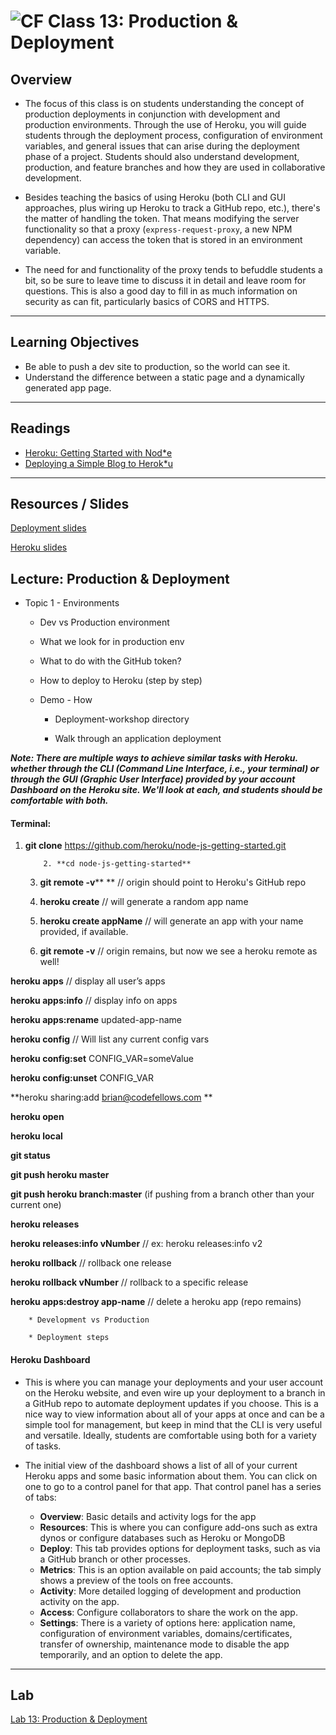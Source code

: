 ![CF](https://i.imgur.com/7v5ASc8.png)  Class 13: Production & Deployment
=======
## Overview
<!-- Provide a general overview of the daily concepts and processes that will be covered in lectures and labs -->
- The focus of this class is on students understanding the concept of production deployments in conjunction with development and production environments. Through the use of Heroku, you will guide students through the deployment process, configuration of environment variables, and general issues that can arise during the deployment phase of a project. Students should also understand development, production, and feature branches and how they are used in collaborative development.

- Besides teaching the basics of using Heroku (both CLI and GUI approaches, plus wiring up Heroku to track a GitHub repo, etc.), there's the matter of handling the token. That means modifying the server functionality so that a proxy (`express-request-proxy`, a new NPM dependency) can access the token that is stored in an environment variable.

- The need for and functionality of the proxy tends to befuddle students a bit, so be sure to leave time to discuss it in detail and leave room for questions. This is also a good day to fill in as much information on security as can fit, particularly basics of CORS and HTTPS.

---

## Learning Objectives
<!--
ABCD:
  Audience: Program participants
  Behavior: Expected learning/behavior changes/results
  Condition:
    Circumstances that lead to change/result
    When change/result are expected to occur
  Degree: How much change occurs (%) for how many participants (#)
-->

- Be able to push a dev site to production, so the world can see it.
- Understand the difference between a static page and a dynamically generated app page.

---

## Readings
<!-- List of readings required for this content; readings being completed by the start of this lecture -->

- [Heroku: Getting Started with Nod*e](https://devcenter.heroku.com/articles/getting-started-with-nodejs#introduction)
- [Deploying a Simple Blog to Herok*u](https://howtonode.org/deploy-blog-to-heroku)

---

## Resources / Slides
<!-- Provide any links to external slides or other resources that will support the delivery of content. These can also be student-facing docs! -->

[Deployment slides](https://www.icloud.com/keynote/000Vu7MzlTOHCctaoklwoAezg#Code301%5FDay13)

[Heroku slides](https://drive.google.com/file/d/0B1sa21PAeFm6OGZuakpzNVhhRkk/view)

## Lecture: Production & Deployment
<!-- List any high level topics, as well as any sub-topic, and associated details or notes that instructors may require to deliver this content -->

* Topic 1 - Environments

    * Dev vs Production environment

    * What we look for in production env

    * What to do with the GitHub token?

    * How to deploy to Heroku (step by step)

    * Demo - How

        * Deployment-workshop directory

        * Walk through an application deployment

***Note: There are multiple ways to achieve similar tasks with Heroku. whether through the CLI (Command Line Interface, i.e., your terminal) or through the GUI (Graphic User Interface) provided by your account Dashboard on the Heroku site. We'll look at each, and students should be comfortable with both.***

#### Terminal:

1. **git clone** https://github.com/heroku/node-js-getting-started.git

  		   2. **cd node-js-getting-started**

   3. **git remote -v**** ** // origin should point to Heroku's GitHub repo

   4. **heroku create** // will generate a random app name

   5. **heroku create appName** // will generate an app with your name provided, if available.

   6. **git remote -v** // origin remains, but now we see a heroku remote as well!

**heroku apps** // display all user’s apps

**heroku apps:info** // display info on apps

**heroku apps:rename** updated-app-name

**heroku config** // Will list any current config vars

**heroku config:set** CONFIG_VAR=someValue

**heroku config:unset** CONFIG_VAR

**heroku sharing:add brian@codefellows.com **

**heroku open**

**heroku local**

**git status**

**git push heroku master**

**git push heroku branch:master** (if pushing from a branch other than your current one)

**heroku releases**

**heroku releases:info vNumber** // ex: heroku releases:info v2

**heroku rollback**  // rollback one release

**heroku rollback vNumber** // rollback to a specific release

**heroku apps:destroy app-name** // delete a heroku app (repo remains)

        * Development vs Production

        * Deployment steps

#### Heroku Dashboard

- This is where you can manage your deployments and your user account on the Heroku website, and even wire up your deployment to a branch in a GitHub repo to automate deployment updates if you choose. This is a nice way to view information about all of your apps at once and can be a simple tool for management, but keep in mind that the CLI is very useful and versatile. Ideally, students are comfortable using both for a variety of tasks.

- The initial view of the dashboard shows a list of all of your current Heroku apps and some basic information about them. You can click on one to go to a control panel for that app. That control panel has a series of tabs:
    - **Overview**: Basic details and activity logs for the app
    - **Resources**: This is where you can configure add-ons such as extra dynos or configure databases such as Heroku or MongoDB
    - **Deploy**: This tab provides options for deployment tasks, such as via a GitHub branch or other processes.
    - **Metrics**: This is an option available on paid accounts; the tab simply shows a preview of the tools on free accounts.
    - **Activity**: More detailed logging of development and production activity on the app.
    - **Access**: Configure collaborators to share the work on the app.
    - **Settings**: There is a variety of options here: application name, configuration of environment variables, domains/certificates, transfer of ownership, maintenance mode to disable the app temporarily, and an option to delete the app.

---

## Lab
<!-- Provide a link to the daily lab README in the Labs directory, and review this document as part of the lecture -->
[Lab 13: Production & Deployment](../../labs/13-production-deployment/README.md)
